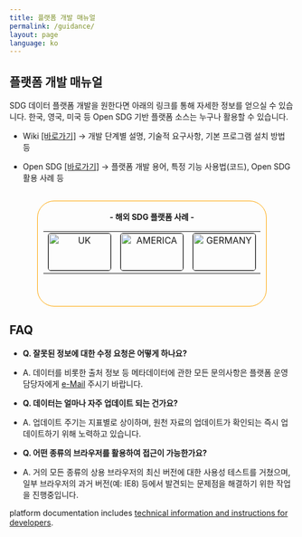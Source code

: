 ```yaml
---
title: 플랫폼 개발 매뉴얼
permalink: /guidance/
layout: page
language: ko
---
```

## 플랫폼 개발 매뉴얼

SDG 데이터 플랫폼 개발을 원한다면 아래의 링크를 통해 자세한 정보를 얻으실 수 있습니다.
한국, 영국, 미국 등 Open SDG 기반 플랫폼 소스는 누구나 활용할 수 있습니다.

* Wiki [[바로가기]](https://github.com/ONSdigital/sdg-indicators/wiki)
 → 개발 단계별 설명, 기술적 요구사항, 기본 프로그램 설치 방법 등

* Open SDG [[바로가기]](https://open-sdg.readthedocs.io/)
 → 플랫폼 개발 용어, 특정 기능 사용법(코드), Open SDG 활용 사례 등  

  
<br/>
<div align="center">
<div align="center" style="width:80%; height: 185px; border: 1px solid orange; border-radius: 30px 30px 30px 30px; font-weight: bold; ">
<br/>
- 해외 SDG 플랫폼 사례 -
<br/>

<table border="0" style="width:95%; height: 135px;">
  <tr>
  <td align="center">
  <a href="https://sustainabledevelopment-uk.github.io">
  <img style="border:1px solid black; border-radius : 5px 5px 5px 5px; width:110px; height:65px;" src="https://kostat-sdg-kor.github.io/sdg-indicators/public/uk.png" alt="UK"/>
  </a>
 </td>

  <td align="center">
  <a href="https://sdg.data.gov">
    <img style="border:1px solid black; border-radius : 5px 5px 5px 5px; width:110px; height:65px;"  src="https://kostat-sdg-kor.github.io/sdg-indicators/public/america.png" alt="AMERICA"/>
    </a>
  </td>
  
  <td align="center">
  <a href="https://sustainabledevelopment-germany.github.io">
    <img style="border:1px solid black; border-radius : 5px 5px 5px 5px; width:110px; height:65px;"  src="https://kostat-sdg-kor.github.io/sdg-indicators/public/germany.png" alt="GERMANY"/>
    </a>
  </td>

  <td align="center">
  <a href="https://sdg.gov.pl/">  
    <img style="border:1px solid black; border-radius : 5px 5px 5px 5px; width:110px; height:65px;"  src="https://kostat-sdg-kor.github.io/sdg-indicators/public/pol.png" alt="POL"/>
    </a>
  </td>

  <td align="center">
  <a href="https://irelandsdg.geohive.ie/">
    <img style="border:1px solid black; border-radius : 5px 5px 5px 5px; width:110px; height:65px;"  src="https://kostat-sdg-kor.github.io/sdg-indicators/public/Ireland.png" alt="IRE"/>
    </a>
  </td>

  </tr>

</table>

</div>
</div>



  


## FAQ

- <b> Q. 잘못된 정보에 대한 수정 요청은 어떻게 하나요? </b>
- A. 데이터를 비롯한 출처 정보 등 메타데이터에 관한 모든 문의사항은 플랫폼 운영 담당자에게 [e-Mail](mailto:{{site.email_contacts.functional}}) 주시기 바랍니다.

- <b> Q. 데이터는 얼마나 자주 업데이트 되는 건가요? </b>
- A. 업데이트 주기는 지표별로 상이하며, 원천 자료의 업데이트가 확인되는 즉시 업데이트하기 위해 노력하고 있습니다.

- <b> Q. 어떤 종류의 브라우저를 활용하여 접근이 가능한가요? </b>
- A. 거의 모든 종류의 상용 브라우저의 최신 버전에 대한 사용성 테스트를 거쳤으며, 일부 브라우저의 과거 버전(예: IE8) 등에서 발견되는 문제점을 해결하기 위한 작업을 진행중입니다. 



 platform documentation includes [technical information and instructions for developers](https://open-sdg.readthedocs.io/en/latest/quick-start/).
